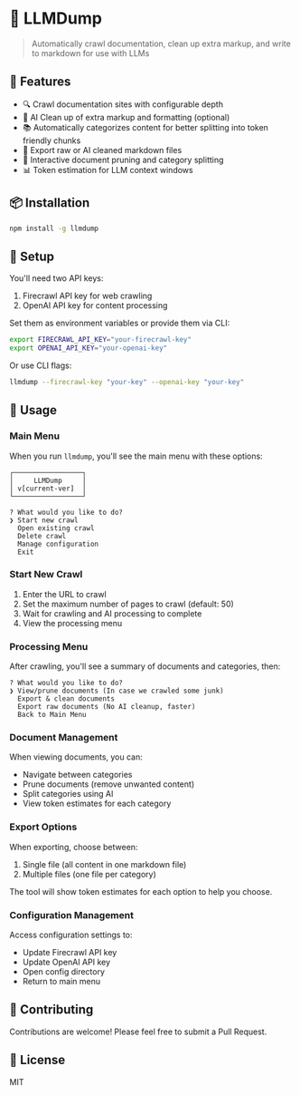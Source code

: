 # 💩 LLMDump

> Automatically crawl documentation, clean up extra markup, and write to markdown for use with LLMs

## 🚀 Features

- 🔍 Crawl documentation sites with configurable depth
- 🧹 AI Clean up of extra markup and formatting (optional)
- 📚 Automatically categorizes content for better splitting into token friendly chunks
- 📝 Export raw or AI cleaned markdown files
- 🔄 Interactive document pruning and category splitting
- 📊 Token estimation for LLM context windows

## 📦 Installation

```bash
npm install -g llmdump
```

## 🔑 Setup

You'll need two API keys:

1. Firecrawl API key for web crawling
2. OpenAI API key for content processing

Set them as environment variables or provide them via CLI:

```bash
export FIRECRAWL_API_KEY="your-firecrawl-key"
export OPENAI_API_KEY="your-openai-key"
```

Or use CLI flags:

```bash
llmdump --firecrawl-key "your-key" --openai-key "your-key"
```

## 🎯 Usage

### Main Menu

When you run `llmdump`, you'll see the main menu with these options:

```
┌─────────────────┐
│     LLMDump     │
│ v[current-ver]  │
└─────────────────┘

? What would you like to do?
❯ Start new crawl
  Open existing crawl
  Delete crawl
  Manage configuration
  Exit
```

### Start New Crawl

1. Enter the URL to crawl
2. Set the maximum number of pages to crawl (default: 50)
3. Wait for crawling and AI processing to complete
4. View the processing menu

### Processing Menu

After crawling, you'll see a summary of documents and categories, then:

```
? What would you like to do?
❯ View/prune documents (In case we crawled some junk)
  Export & clean documents
  Export raw documents (No AI cleanup, faster)
  Back to Main Menu
```

### Document Management

When viewing documents, you can:

- Navigate between categories
- Prune documents (remove unwanted content)
- Split categories using AI
- View token estimates for each category

### Export Options

When exporting, choose between:

1. Single file (all content in one markdown file)
2. Multiple files (one file per category)

The tool will show token estimates for each option to help you choose.

### Configuration Management

Access configuration settings to:

- Update Firecrawl API key
- Update OpenAI API key
- Open config directory
- Return to main menu

## 🤝 Contributing

Contributions are welcome! Please feel free to submit a Pull Request.

## 📄 License

MIT
